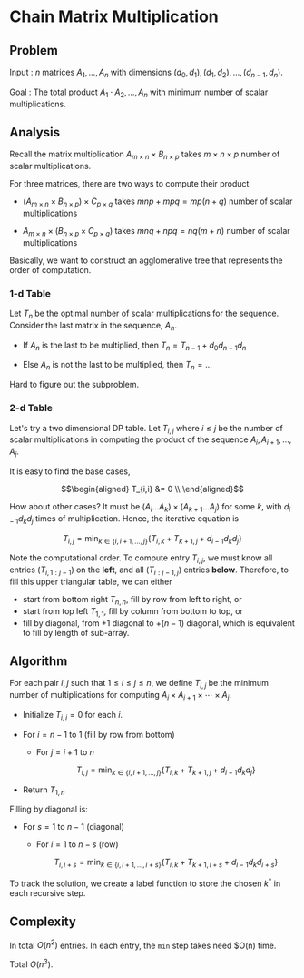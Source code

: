 # Chain Matrix Multiplication

## Problem

Input
: $n$ matrices $A_1, \ldots, A_n$ with dimensions $(d_0, d_1), (d_1, d_2), \ldots, (d_{n-1}, d_n)$.

Goal
: The total product $A_1 \cdot A_2, \ldots, A_n$ with minimum number of scalar multiplications.




## Analysis

Recall the matrix multiplication $A_{m \times n} \times B_{n \times p}$ takes $m\times n\times p$ number of scalar multiplications.

For three matrices, there are two ways to compute their product

- $\left( A_{m \times n} \times B_{n \times p} \right) \times C_{p \times q}$ takes $mnp + mpq = mp(n+q)$ number of scalar multiplications

- $A_{m \times n} \times \left(  B_{n \times p} \times C_{p \times q} \right)$ takes $mnq + npq = nq (m+n)$ number of scalar multiplications

Basically, we want to construct an agglomerative tree that represents the order of computation.


### 1-d Table

Let $T_n$ be the optimal number of scalar multiplications for the sequence. Consider the last matrix in the sequence, $A_n$.

- If $A_n$ is the last to be multiplied, then $T_n = T_{n-1} + d_0 d_{n-1} d_n$

- Else $A_n$ is not the last to be multiplied, then $T_n = ...$

Hard to figure out the subproblem.

### 2-d Table

Let's try a two dimensional DP table. Let $T_{i,j}$ where $i\le j$ be the number of scalar multiplications in computing the product of the sequence $A_i, A_{i+1}, \ldots, A_j$.

It is easy to find the base cases,

$$\begin{aligned}
T_{i,i} &= 0 \\
\end{aligned}$$

How about other cases? It must be $(A_i \ldots A_k)\times (A_{k+1} \ldots A_j)$ for some $k$, with $d_{i-1} d_k d_j$ times of multiplication. Hence, the iterative equation is

$$T_{i,j} = \min_{k \in \left\{ i, i+1, \ldots, j \right\}} \left\{ T_{i,k} + T_{k+1,j} + d_{i-1} d_k d_j  \right\}$$

Note the computational order. To compute entry $T_{i,j}$, we must know all entries $(T_{i,1:j-1})$ on the **left**, and all $(T_{i:j-1,j})$ entries **below**. Therefore, to fill this upper triangular table, we can either

- start from bottom right $T_{n,n}$, fill by row from left to right, or
- start from top left $T_{1,1}$, fill by column from bottom to top, or
- fill by diagonal, from $+1$ diagonal to $+(n-1)$ diagonal, which is equivalent to fill by length of sub-array.

## Algorithm

For each pair $i,j$ such that $1 \le i \le j \le n$, we define $T_{i,j}$ be the minimum number of multiplications for computing $A_{i} \times A_{i+1} \times \cdots \times A_{j}$.

- Initialize $T_{i,i} = 0$ for each $i$.

- For $i=n-1$ to $1$ (fill by row from bottom)
  - For $j=i+1$ to $n$

      $$T_{i,j} = \min_{k \in \left\{ i, i+1, \ldots, j \right\}} \left\{ T_{i,k} + T_{k+1,j} + d_{i-1} d_k d_j  \right\}$$

- Return $T_{1,n}$

Filling by diagonal is:

- For $s=1$ to $n-1$ (diagonal)
  - For $i=1$ to $n-s$ (row)

    $$
    T_{i,i+s} = \min_{k \in \left\{ i, i+1, \ldots, i+s \right\}} \left\{ T_{i,k} + T_{k+1,i+s} + d_{i-1} d_k d_{i+s}  \right\}
    $$


To track the solution, we create a label function to store the chosen $k^*$ in each recursive step.

## Complexity

In total $O(n^2)$ entries. In each entry, the `min` step takes need $O(n) time.

Total $O(n^3)$.
